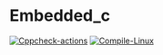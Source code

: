 # Embedded_c
[![Cppcheck-actions](https://github.com/stepin280515/Embedded_c/actions/workflows/Cppcheck.yml/badge.svg)](https://github.com/stepin280515/Embedded_c/actions/workflows/Cppcheck.yml)
[![Compile-Linux](https://github.com/stepin280515/Embedded_c/actions/workflows/Compile.yml/badge.svg)](https://github.com/stepin280515/Embedded_c/actions/workflows/Compile.yml)
